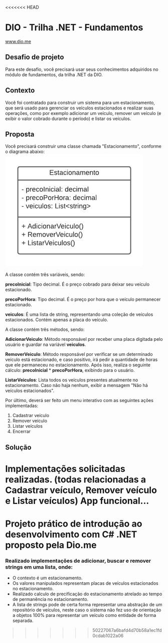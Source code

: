<<<<<<< HEAD
# DIO - Trilha .NET - Fundamentos
www.dio.me

## Desafio de projeto
Para este desafio, você precisará usar seus conhecimentos adquiridos no módulo de fundamentos, da trilha .NET da DIO.

## Contexto
Você foi contratado para construir um sistema para um estacionamento, que será usado para gerenciar os veículos estacionados e realizar suas operações, como por exemplo adicionar um veículo, remover um veículo (e exibir o valor cobrado durante o período) e listar os veículos.

## Proposta
Você precisará construir uma classe chamada "Estacionamento", conforme o diagrama abaixo:
![Diagrama de classe estacionamento](diagrama_classe_estacionamento.png)

A classe contém três variáveis, sendo:

**precoInicial**: Tipo decimal. É o preço cobrado para deixar seu veículo estacionado.

**precoPorHora**: Tipo decimal. É o preço por hora que o veículo permanecer estacionado.

**veiculos**: É uma lista de string, representando uma coleção de veículos estacionados. Contém apenas a placa do veículo.

A classe contém três métodos, sendo:

**AdicionarVeiculo**: Método responsável por receber uma placa digitada pelo usuário e guardar na variável **veiculos**.

**RemoverVeiculo**: Método responsável por verificar se um determinado veículo está estacionado, e caso positivo, irá pedir a quantidade de horas que ele permaneceu no estacionamento. Após isso, realiza o seguinte cálculo: **precoInicial** * **precoPorHora**, exibindo para o usuário.

**ListarVeiculos**: Lista todos os veículos presentes atualmente no estacionamento. Caso não haja nenhum, exibir a mensagem "Não há veículos estacionados".

Por último, deverá ser feito um menu interativo com as seguintes ações implementadas:
1. Cadastrar veículo
2. Remover veículo
3. Listar veículos
4. Encerrar


## Solução
Implementações solicitadas realizadas. (todas relacionadas a Cadastrar veículo, Remover veículo e Listar veículos)
App funcional...
=======
# Projeto prático de introdução ao desenvolvimento com C# .NET proposto pela Dio.me

### Realizado implementações de adicionar, buscar e remover strings em uma lista, onde:

- O contexto é um estacionamento.
- Os valores manipulados representam placas de veículos estacionados no estacionamento.
- Realizado calculo de precificação do estacionamento atrelado ao tempo de permanência no estacionamento.
- A lista de strings pode de certa forma representar uma abstração de um repositório de veículos, neste caso o sistema não fez uso de orientação a objetos 100% para representar um veículo como entidade de forma separada.
>>>>>>> 50227067a6bafd4d70b58a1ec1fd0cdab1022a06
